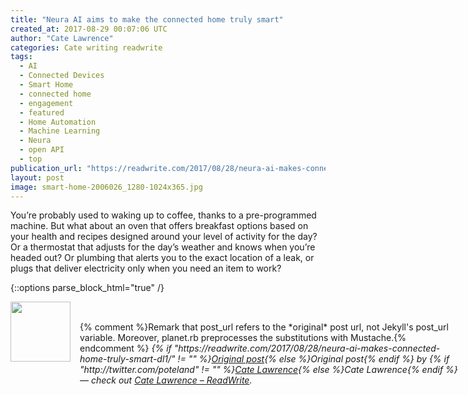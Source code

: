 ```yaml
---
title: "Neura AI aims to make the connected home truly smart"
created_at: 2017-08-29 00:07:06 UTC
author: "Cate Lawrence"
categories: Cate writing readwrite
tags: 
  - AI
  - Connected Devices
  - Smart Home
  - connected home
  - engagement
  - featured
  - Home Automation
  - Machine Learning
  - Neura
  - open API
  - top
publication_url: "https://readwrite.com/2017/08/28/neura-ai-makes-connected-home-truly-smart-dl1/"
layout: post
image: smart-home-2006026_1280-1024x365.jpg
---
```

You’re probably used to waking up to coffee, thanks to a pre-programmed machine. But what about an oven that offers breakfast options based on your health and recipes designed around your level of activity for the day? Or a thermostat that adjusts for the day’s weather and knows when you’re headed out? Or plumbing that alerts you to the exact location of a leak, or plugs that deliver electricity only when you need an item to work?


{::options parse_block_html="true" /}
<div class="author">
   <img src="http://www.rss-specifications.com/rss-spec-rss.gif" style="width: 96px; height: 96;">
   <span style="position: absolute; padding: 32px 15px;">{% comment %}Remark that post_url refers to the *original* post url, not Jekyll's post_url variable. Moreover, planet.rb preprocesses the substitutions with Mustache.{% endcomment %}
      <i>{% if "https://readwrite.com/2017/08/28/neura-ai-makes-connected-home-truly-smart-dl1/" != "" %}<a href="https://readwrite.com/2017/08/28/neura-ai-makes-connected-home-truly-smart-dl1/">Original post</a>{% else %}Original post{% endif %} by {% if "http://twitter.com/poteland" != "" %}<a href="http://twitter.com/poteland">Cate Lawrence</a>{% else %}Cate Lawrence{% endif %} &mdash; check out <a href="https://readwrite.com">Cate Lawrence – ReadWrite</a>.</i>
  </span>
</div>
